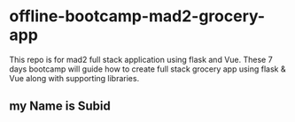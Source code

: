 # offline-bootcamp-mad2-grocery-app
This repo is for mad2 full stack application using flask and Vue. These 7 days bootcamp will guide how to create full stack grocery app using flask &amp; Vue along with supporting libraries.

## my Name is Subid